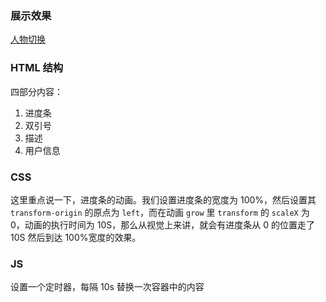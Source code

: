 ### 展示效果

[人物切换](http://project-demo.ihsxu.com/testimonial-box-switcher/)

### HTML 结构

四部分内容：

1. 进度条
2. 双引号
3. 描述
4. 用户信息

### CSS

这里重点说一下，进度条的动画。我们设置进度条的宽度为 100%，然后设置其 `transform-origin` 的原点为 `left`，而在动画 `grow` 里 `transform` 的 `scaleX` 为 0，动画的执行时间为 10S，那么从视觉上来讲，就会有进度条从 0 的位置走了 10S 然后到达 100%宽度的效果。

### JS

设置一个定时器，每隔 10s 替换一次容器中的内容
